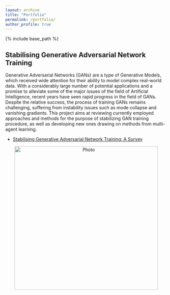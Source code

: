 ```yaml
---
layout: archive
title: "Portfolio"
permalink: /portfolio/
author_profile: true
---
```


{% include base_path %}

## Stabilising Generative Adversarial Network Training
Generative Adversarial Networks (GANs) are a type of Generative Models, which received wide attention for their ability to model complex real-world data. With a considerably large number of potential applications and a promise to alleviate some of the major issues of the field of Artificial Intelligence, recent years have seen rapid progress in the field of GANs. Despite the relative success, the process of training GANs remains challenging, suffering from instability issues such as mode collapse and vanishing gradients. This project aims at reviewing currently employed approaches and methods for the purpose of stabilizing GAN training procedure, as well as developing new ones drawing on methods from multi-agent learning.

* [Stabilising Generative Adversarial Network Training: A Survey](https://arxiv.org/pdf/1910.00927.pdf)

<p align="center">
  <img src="https://macwiatrak.github.io/files/gan_issues.png" alt="Photo" style="width: 450px;"/> 
</p>


